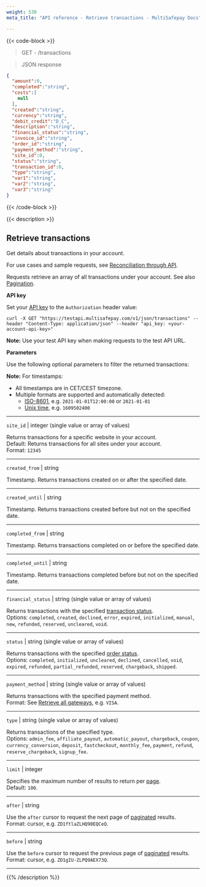 ```yaml
---
weight: 530
meta_title: "API reference - Retrieve transactions - MultiSafepay Docs"

---
```


{{< code-block >}}
> GET - /transactions


> JSON response

```json
{
  "amount":0,
  "completed":"string",
  "costs":[
    null
  ],
  "created":"string",
  "currency":"string",
  "debit_credit":"D_C",
  "description":"string",
  "financial_status":"string",
  "invoice_id":"string",
  "order_id":"string",
  "payment_method":"string",
  "site_id":0,
  "status":"string",
  "transaction_id":0,
  "type":"string",
  "var1":"string",
  "var2":"string",
  "var3":"string"
}
```
{{< /code-block >}}

{{< description >}}
## Retrieve transactions

Get details about transactions in your account. 

For use cases and sample requests, see [Reconciliation through API](/accounting/api-reconciliation/).

Requests retrieve an array of all transactions under your account. See also [Pagination](/developer/api/pagination/).

**API key**

Set your [API key](/tools/multisafepay-control/get-your-api-key/) to the `Authorization` header value:

`curl -X GET "https://testapi.multisafepay.com/v1/json/transactions" --header "Content-Type: application/json" --header "api_key: <your-account-api-key>"`


**Note:** Use your test API key when making requests to the test API URL.

**Parameters**

Use the following optional parameters to filter the returned transactions:

**Note:** For timestamps:  

- All timestamps are in CET/CEST timezone.  
- Multiple formats are supported and automatically detected:  
  - [ISO-8601](https://en.wikipedia.org/wiki/ISO_8601), e.g. `2021-01-01T12:00:00` or `2021-01-01`  
  - [Unix time](https://en.wikipedia.org/wiki/Unix_time), e.g. `1609502400`

------------------
`site_id` | integer (single value or array of values)

Returns transactions for a specific website in your account.  
Default: Returns transactions for all sites under your account.  
Format: `12345`

------------------
`created_from` | string

Timestamp. Returns transactions created on or after the specified date.     

------------------
`created_until` | string 

Timestamp. Returns transactions created before but not on the specified date.  

------------------
`completed_from` | string 

Timestamp. Returns transactions completed on or before the specified date.  

------------------
`completed_until` | string 

Timestamp. Returns transactions completed before but not on the specified date.  

------------------
`financial_status` | string (single value or array of values)

Returns transactions with the specified [transaction status](/payments/multisafepay-statuses/).  
Options: `completed`, `created`, `declined`, `error`, `expired`, `initialized`, `manual`, `new`, `refunded`, `reserved`, `uncleared`, `void`.               

------------------
`status` | string (single value or array of values)

Returns transactions with the specified [order status](/payments/multisafepay-statuses/).  
Options: `completed`, `initialized`, `uncleared`, `declined`, `cancelled`, `void`, `expired`, `refunded`, `partial_refunded`, `reserved`, `chargeback`, `shipped`.   

------------------
`payment_method` | string (single value or array of values)

Returns transactions with the specified payment method.  
Format: See [Retrieve all gateways](/api/#retrieve-all-gateways), e.g. `VISA`. 

------------------
`type` | string (single value or array of values)

Returns transactions of the specified type.  
Options: `admin_fee`, `affiliate_payout`, `automatic_payout`, `chargeback`, `coupon`, `currency_conversion`, `deposit`, `fastcheckout`, `monthly_fee`, `payment`, `refund`, `reserve_chargeback`, `signup_fee`.

------------------
`limit` | integer

Specifies the maximum number of results to return per [page](#pagination).  
Default: `100`.

------------------
`after` | string

Use the `after` cursor to request the next page of [paginated](#pagination) results.  
Format: cursor, e.g. `ZD1ftlaZLHQ90EQCeQ`.

------------------
`before` | string

Use the `before` cursor to request the previous page of [paginated](#pagination) results.  
Format: cursor, e.g. `ZD1gIU-ZLPQ9AEX73Q`.

------------------

{{% /description %}}